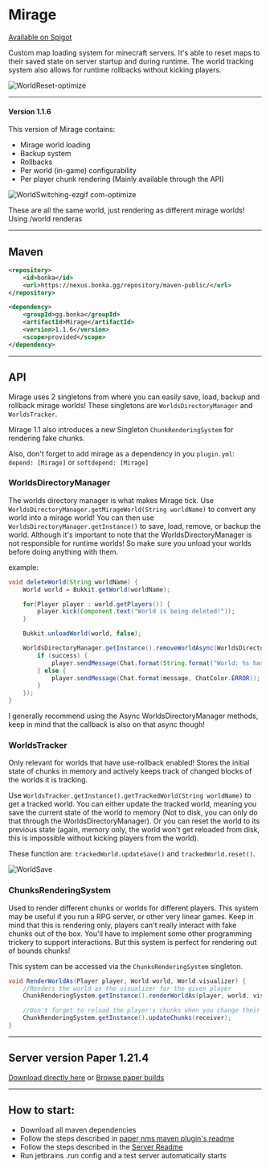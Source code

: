 # Mirage

[Available on Spigot](https://www.spigotmc.org/resources/mirage.119105/)

Custom map loading system for minecraft servers.
It's able to reset maps to their saved state on server startup and during runtime.
The world tracking system also allows for runtime rollbacks without kicking players.

![WorldReset-optimize](https://github.com/user-attachments/assets/35efe830-a17c-4dc8-9181-56f070bf9401)

---

#### Version 1.1.6
This version of Mirage contains:
- Mirage world loading
- Backup system
- Rollbacks
- Per world (in-game) configurability
- Per player chunk rendering (Mainly available through the API)

![WorldSwitching-ezgif com-optimize](https://github.com/user-attachments/assets/b2a496a7-3b4b-4d18-8eb5-2f7d5fd5ea2a)

These are all the same world, just rendering as different mirage worlds! Using /world renderas <name> <world> <visualizer>

---

## Maven

```xml
<repository>
    <id>bonka</id>
    <url>https://nexus.bonka.gg/repository/maven-public/</url>
</repository>
```

```xml
<dependency>
    <groupId>gg.bonka</groupId>
    <artifactId>Mirage</artifactId>
    <version>1.1.6</version>
    <scope>provided</scope>
</dependency>
```

---

## API

Mirage uses 2 singletons from where you can easily save, load, backup and rollback mirage worlds!
These singletons are `WorldsDirectoryManager` and `WorldsTracker`.

Mirage 1.1 also introduces a new Singleton `ChunkRenderingSystem` for rendering fake chunks.

Also, don't forget to add mirage as a dependency in you `plugin.yml`:<br>
`depend: [Mirage]` or `softdepend: [Mirage]`

### WorldsDirectoryManager

The worlds directory manager is what makes Mirage tick.
Use `WorldsDirectoryManager.getMirageWorld(String worldName)` to convert any world into a mirage world!
You can then use `WorldsDirectoryManager.getInstance()` to save, load, remove, or backup the world.
Although it's important to note that the WorldsDirectoryManager is not responsible for runtime worlds!
So make sure you unload your worlds before doing anything with them.

example: 
```java
void deleteWorld(String worldName) {
    World world = Bukkit.getWorld(worldName);

    for(Player player : world.getPlayers()) {
        player.kick(Component.text("World is being deleted!"));
    }

    Bukkit.unloadWorld(world, false);

    WorldsDirectoryManager.getInstance().removeWorldAsync(WorldsDirectoryManager.getMirageWorld(worldName), (success, message) -> {
        if (success) {
            player.sendMessage(Chat.format(String.format("World: %s has been removed successfully!", worldName), ChatColor.SUCCESS));
        } else {
            player.sendMessage(Chat.format(message, ChatColor.ERROR));
        }
    });
}
```

I generally recommend using the Async WorldsDirectoryManager methods, keep in mind that the callback is also on that async though!

### WorldsTracker

Only relevant for worlds that have use-rollback enabled!
Stores the initial state of chunks in memory and actively keeps track of changed blocks of the worlds it is tracking.

Use `WorldsTracker.getInstance().getTrackedWorld(String worldName)` to get a tracked world.
You can either update the tracked world, meaning you save the current state of the world to memory (Not to disk, you can only do that through the WorldsDirectoryManager).
Or you can reset the world to its previous state (again, memory only, the world won't get reloaded from disk, this is impossible without kicking players from the world).

These function are: `trackedWorld.updateSave()` and `trackedWorld.reset()`.

![WorldSave](https://github.com/user-attachments/assets/bf5177c4-435f-4ced-88e5-f7dd992fc19c)

### ChunksRenderingSystem

Used to render different chunks or worlds for different players.
This system may be useful if you run a RPG server, or other very linear games.
Keep in mind that this is rendering only, players can't really interact with fake chunks out of the box.
You'll have to implement some other programming trickery to support interactions. 
But this system is perfect for rendering out of bounds chunks!

This system can be accessed via the `ChunksRenderingSystem` singleton.

```java
void RenderWorldAs(Player player, World world, World visualizer) {
    //Renders the world as the visualizer for the given player
    ChunkRenderingSystem.getInstance().renderWorldAs(player, world, visualizer);

    //Don't forget to reload the player's chunks when you change their chunks
    ChunkRenderingSystem.getInstance().updateChunks(receiver);   
}
```

---

## Server version Paper 1.21.4
[Download directly here](https://api.papermc.io/v2/projects/paper/versions/1.21.4/builds/134/downloads/paper-1.21.4-134.jar)
or [Browse paper builds](https://papermc.io/downloads/all)

---

## How to start:
- Download all maven dependencies
- Follow the steps described in [paper nms maven plugin's readme](https://github.com/Alvinn8/paper-nms-maven-plugin)
- Follow the steps described in the [Server Readme](server/README.md)
- Run jetbrains .run config and a test server automatically starts
